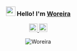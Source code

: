 <h3 align="center"><img src="https://media.giphy.com/media/hvRJCLFzcasrR4ia7z/giphy.gif" width="25px" height="25px"> Hello! I'm <a href="https://woreira.github.io/">Woreira</a></h3>
<p align="center">
  <a href="https://www.linkedin.com/in/woreira/">
    <img alt="Woreira's Linkedin" width="22px" src="https://upload.wikimedia.org/wikipedia/commons/8/81/LinkedIn_icon.svg" />
  </a>
   <a href="https://twitter.com/Woreira">
    <img alt="Woreira's Twitter" width="22px" src="https://upload.wikimedia.org/wikipedia/commons/6/6f/Logo_of_Twitter.svg" />
  </a>
</p>

<p align="center">
  <img src="https://github-readme-stats.vercel.app/api?username=Woreira&show_icons=true&theme=gotham&hide=issues,prs,contribs" alt="Woreira"/>
</p>

